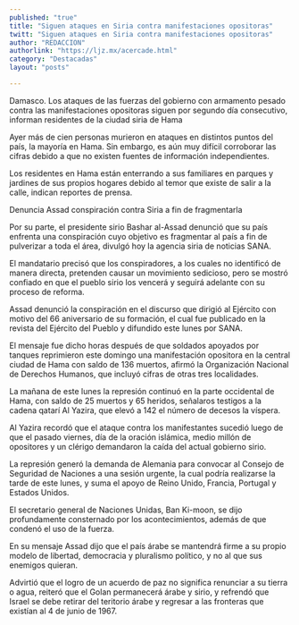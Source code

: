 ```yaml
---
published: "true"
title: "Siguen ataques en Siria contra manifestaciones opositoras"
twitt: "Siguen ataques en Siria contra manifestaciones opositoras"
author: "REDACCION"
authorlink: "https://ljz.mx/acercade.html"
category: "Destacadas"
layout: "posts"

---
```



  Damasco. Los ataques de las fuerzas del gobierno con armamento pesado contra las manifestaciones opositoras siguen por segundo día consecutivo, informan residentes de la ciudad siria de Hama



  Ayer más de cien personas murieron en ataques en distintos puntos del país, la mayoría en Hama. Sin embargo, es aún muy difícil corroborar las cifras debido a que no existen fuentes de información independientes.



  Los residentes en Hama están enterrando a sus familiares en parques y jardines de sus propios hogares debido al temor que existe de salir a la calle, indican reportes de prensa.



  Denuncia Assad conspiración contra Siria a fin de fragmentarla



  Por su parte, el presidente sirio Bashar al-Assad denunció que su país enfrenta una conspiración cuyo objetivo es fragmentar al país a fin de pulverizar a toda el área, divulgó hoy la agencia siria de noticias SANA.



  El mandatario precisó que los conspiradores, a los cuales no identificó de manera directa, pretenden causar un movimiento sedicioso, pero se mostró confiado en que el pueblo sirio los vencerá y seguirá adelante con su proceso de reforma.



  Assad denunció la conspiración en el discurso que dirigió al Ejército con motivo del 66 aniversario de su formación, el cual fue publicado en la revista del Ejército del Pueblo y difundido este lunes por SANA.



  El mensaje fue dicho horas después de que soldados apoyados por tanques reprimieron este domingo una manifestación opositora en la central ciudad de Hama con saldo de 136 muertos, afirmó la Organización Nacional de Derechos Humanos, que incluyó cifras de otras tres localidades.



  La mañana de este lunes la represión continuó en la parte occidental de Hama, con saldo de 25 muertos y 65 heridos, señalaros testigos a la cadena qatarí Al Yazira, que elevó a 142 el número de decesos la víspera.



  Al Yazira recordó que el ataque contra los manifestantes sucedió luego de que el pasado viernes, día de la oración islámica, medio millón de opositores y un clérigo demandaron la caída del actual gobierno sirio.



  La represión generó la demanda de Alemania para convocar al Consejo de Seguridad de Naciones a una sesión urgente, la cual podría realizarse la tarde de este lunes, y suma el apoyo de Reino Unido, Francia, Portugal y Estados Unidos.



  El secretario general de Naciones Unidas, Ban Ki-moon, se dijo profundamente consternado por los acontecimientos, además de que condenó el uso de la fuerza.



  En su mensaje Assad dijo que el país árabe se mantendrá firme a su propio modelo de libertad, democracia y pluralismo político, y no al que sus enemigos quieran.



  Advirtió que el logro de un acuerdo de paz no significa renunciar a su tierra o agua, reiteró que el Golan permanecerá árabe y sirio, y refrendó que Israel se debe retirar del teritorio árabe y regresar a las fronteras que existían al 4 de junio de 1967.


